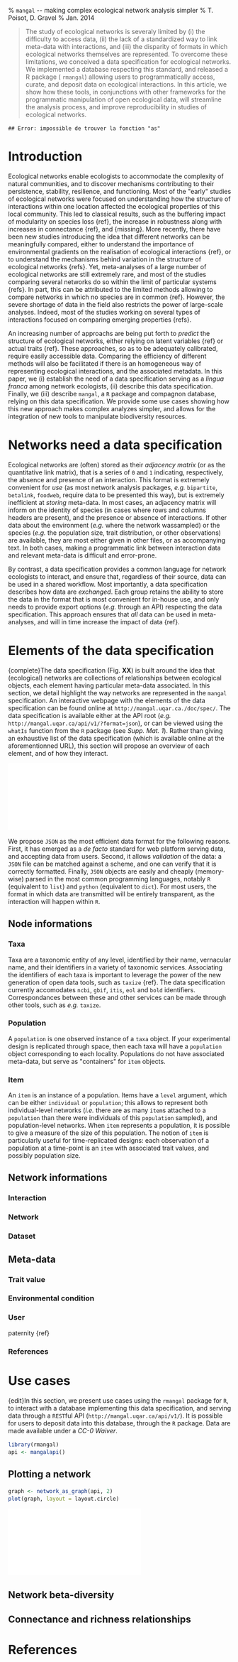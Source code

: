 % `mangal` -- making complex ecological network analysis simpler
% T. Poisot, D. Gravel
% Jan. 2014

> The study of ecological networks is severaly limited by (i) the difficulty
to access data, (ii) the lack of a standardized way to link meta-data with
interactions, and (iii) the disparity of formats in which ecological networks
themselves are represented. To overcome these limitations, we conceived
a data specification for ecological networks. We implemented a database
respecting this standard, and released a R package ( `rmangal`) allowing
users to programmatically access, curate, and deposit data on ecological
interactions. In this article, we show how these tools, in conjunctions with
other frameworks for the programmatic manipulation of open ecological data,
will streamline the analysis process, and improve reproducibility in studies
of ecological networks.


```
## Error: impossible de trouver la fonction "as"
```

# Introduction

Ecological networks enable ecologists to accommodate the complexity of natural
communities, and to discover mechanisms contributing to their persistence,
stability, resilience, and functioning. Most of the "early" studies of
ecological networks were focused on understanding how the structure of
interactions within one location affected the ecological properties of this
local community. This led to classical results, such as the buffering impact
of modularity on species loss {ref}, the increase in robustness along with
increases in connectance {ref}, and {missing}. More recently, there have been
new studies introducing the idea that different networks can be meaningfully
compared, either to understand the importance of environmental gradients
on the realisation of ecological interactions {ref}, or to understand
the mechanisms behind variation in the structure of ecological networks
{refs}. Yet, meta-analyses of a large number of ecological networks are
still extremely rare, and most of the studies comparing several networks
do so within the limit of particular systems {refs}. In part, this can be
attributed to the limited methods allowing to compare networks in which no
species are in common {ref}. However, the severe shortage of data in the
field also restricts the power of large-scale analyses. Indeed, most of
the studies working on several types of interactions focused on comparing
emerging properties {refs}.

An increasing number of approachs are being put forth to *predict* the
structure of ecological networks, either relying on latent variables {ref}
or actual traits {ref}. These approaches, so as to be adequately calibrated,
require easily accessible data. Comparing the efficiency of different methods
will also be facilitated if there is an homogeneous way of representing
ecological interactions, and the associated metadata. In this paper, we
(i) establish the need of a data specification serving as a *lingua franca*
among network ecologists, (ii) describe this data specification. Finally,
we (iii) describe `mangal`, a `R` package and compagnon database, relying
on this data specification. We provide some use cases showing how this new
approach makes complex analyzes simpler, and allows for the integration of
new tools to manipulate biodiversity resources.

# Networks need a data specification

Ecological networks are (often) stored as their *adjacency matrix* (or as
the quantitative link matrix), that is a series of `0` and `1` indicating,
respectively, the absence and presence of an interaction. This format is
extremely convenient for *use* (as most network analysis packages, *e.g.*
`bipartite`, `betalink`, `foodweb`, require data to be presented this way),
but is extremely inefficient at *storing* meta-data. In most cases, an
adjacency matrix will inform on the identity of species (in cases where
rows and columns headers are present), and the presence or absence of
interactions. If other data about the environment (*e.g.* where the network
wassampled) or the species (*e.g.* the population size, trait distribution,
or other observations) are available, they are most either given in other
files, or as accompanying text. In both cases, making a programmatic link
between interaction data and relevant meta-data is difficult and error-prone.

By contrast, a data specification provides a common language for network
ecologists to interact, and ensure that, regardless of their source, data
can be used in a shared workflow. Most importantly, a data specification
describes how data are *exchanged*. Each group retains the ability to store
the data in the format that is most convenient for in-house use, and only
needs to provide export options (*e.g.* through an API) respecting the
data specification. This approach ensures that *all* data can be used in
meta-analyses, and will in time increase the impact of data {ref}.

# Elements of the data specification

{complete}The data specification (Fig. **XX**) is built around the idea that
(ecological) networks are collections of relationships between ecological
objects, each element having particular meta-data associated. In this
section, we detail highlight the way networks are represented in the
`mangal` specification. An interactive webpage with the elements of the data
specification can be found online at `http://mangal.uqar.ca./doc/spec/`. The
data specification is available either at the API root (*e.g.*
`http://mangal.uqar.ca/api/v1/?format=json`), or can be viewed using the
`whatIs` function from the `R` package (see *Supp. Mat. 1*). Rather than
giving an exhaustive list of the data specification (which is available
online at the aforementionned URL), this section will propose an overview
of each element, and of how they interact.

![An overview of the data specification, and the hierarchy between objects. Each box correspond to a level of the data specification. Grey boxes are nodes, blue boxes are interactions and networks, and green boxes are metadata. The **bold** boxes (`dataset`, `network`, `interaction`, `taxa`) are the minimal elements needed to represent a network.](figure-dataspec.pdf)

We propose `JSON` as the most efficient data format for the following
reasons. First, it has emerged as a *de facto* standard for web platform
serving data, and accepting data from users. Second, it allows *validation*
of the data: a `JSON` file can be matched against a scheme, and one can verify
that it is correctly formatted. Finally, `JSON` objects are easily and cheaply
(memory-wise) parsed in the most common programming languages, notably `R`
(equivalent to `list`) and `python` (equivalent to `dict`). For most users,
the format in which data are transmitted will be entirely transparent,
as the interaction will happen within `R`.

## Node informations

### Taxa

Taxa are a taxonomic entity of any level, identified by their name, vernacular
name, and their identifiers in a variety of taxonomic services. Associating
the identifiers of each taxa is important to leverage the power of
the new generation of open data tools, such as `taxize` {ref}. The data
specification currently accomodates `ncbi`, `gbif`, `itis`, `eol` and `bold`
identifiers. Correspondances between these and other services can be made
through other tools, such as *e.g.* `taxize`.

### Population

A `population` is one observed instance of a `taxa` object. If your
experimental design is replicated through space, then each taxa will have a
`population` object corresponding to each locality. Populations do not have
associated meta-data, but serve as "containers" for `item` objects.

### Item

An `item` is an instance of a population. Items have a `level` argument,
which can be  either `individual` or `population`; this allows to represent
both individual-level networks (*i.e.* there are as many `item`s attached to
a `population` than there were individuals of this `population` sampled),
and population-level networks. When `item` represents a population, it is
possible to give a measure of the size of this population. The notion of
`item` is particularly useful for time-replicated designs: each observation
of a population at a time-point is an `item` with associated trait values,
and possibly population size.

## Network informations

### Interaction

### Network

### Dataset

## Meta-data

### Trait value

### Environmental condition

### User

paternity {ref}

### References

# Use cases

{edit}In this section, we present use cases using the `rmangal` package for
`R`, to interact with a database implementing this data specification, and
serving data through a `REST`ful API (`http://mangal.uqar.ca/api/v1/`). It
is possible for users to deposit data into this database, through the `R`
package. Data are made available under a *CC-0 Waiver*.


```r
library(rmangal)
api <- mangalapi()
```


## Plotting a network


```r
graph <- network_as_graph(api, 2)
plot(graph, layout = layout.circle)
```

![Example of network plotting, using the `network_as_graph` function.](figure/getPlotWeb.pdf) 


## Network beta-diversity

## Connectance and richness relationships

# References
